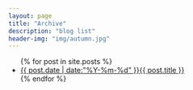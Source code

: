 ```yaml
---
layout: page
title: "Archive"
description: "blog list"
header-img: "img/autumn.jpg"
---
```



<div class="container">
  <div id="article">
  <ul class="posts">
    {% for post in site.posts %}
      <li><a href="{{ post.date | date:"%Y-%m-%d" }}">{{ post.date | date:"%Y-%m-%d" }}</a></l<li><a href="{{ site.baseurl }}{{ post.url }}">{{ post.title }}</a></li>
    {% endfor %}
  </ul>
</div>


